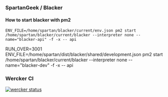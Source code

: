 ### SpartanGeek / Blacker

#### How to start blacker with pm2
```ENV_FILE=/home/spartan/blacker/current/env.json pm2 start /home/spartan/blacker/current/blacker --interpreter none --name="blacker-api" -f -x -- api```

RUN_OVER=3001 ENV_FILE=/home/spartan/dist/blacker/shared/development.json pm2 start /home/spartan/blacker/current/blacker --interpreter none --name="blacker-dev" -f -x -- api


### Wercker CI
[![wercker status](https://app.wercker.com/status/29dc1611f3b1b3d734f8a0d895ad43ab/m "wercker status")](https://app.wercker.com/project/bykey/29dc1611f3b1b3d734f8a0d895ad43ab)